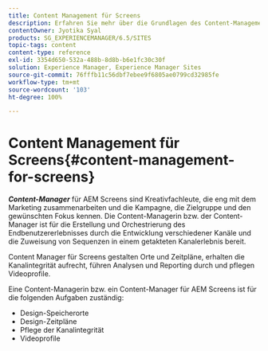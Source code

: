 ```yaml
---
title: Content Management für Screens
description: Erfahren Sie mehr über die Grundlagen des Content-Managements für Screens.
contentOwner: Jyotika Syal
products: SG_EXPERIENCEMANAGER/6.5/SITES
topic-tags: content
content-type: reference
exl-id: 3354d650-532a-488b-8d8b-b6e1fc30c30f
solution: Experience Manager, Experience Manager Sites
source-git-commit: 76fffb11c56dbf7ebee9f6805ae0799cd32985fe
workflow-type: tm+mt
source-wordcount: '103'
ht-degree: 100%

---
```


# Content Management für Screens{#content-management-for-screens}

***Content-Manager*** für AEM Screens sind Kreativfachleute, die eng mit dem Marketing zusammenarbeiten und die Kampagne, die Zielgruppe und den gewünschten Fokus kennen. Die Content-Managerin bzw. der Content-Manager ist für die Erstellung und Orchestrierung des Endbenutzererlebnisses durch die Entwicklung verschiedener Kanäle und die Zuweisung von Sequenzen in einem getakteten Kanalerlebnis bereit.

Content Manager für Screens gestalten Orte und Zeitpläne, erhalten die Kanalintegrität aufrecht, führen Analysen und Reporting durch und pflegen Videoprofile.

Eine Content-Managerin bzw. ein Content-Manager für AEM Screens ist für die folgenden Aufgaben zuständig:

* Design-Speicherorte
* Design-Zeitpläne
* Pflege der Kanalintegrität
* Videoprofile
